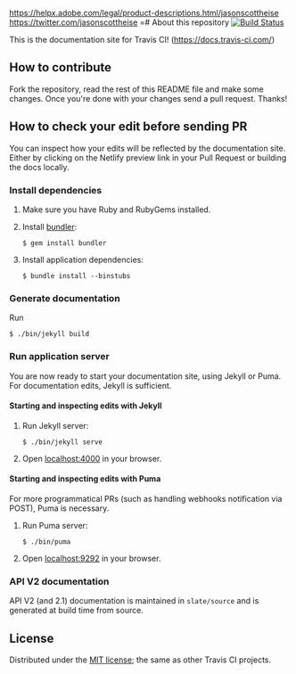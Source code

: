 https://helpx.adobe.com/legal/product-descriptions.html/jasonscottheise https://twitter.com/jasonscottheise    =# About this repository [![Build Status](https://travis-ci.com/travis-ci/docs-travis-ci-com.svg?branch=master)](https://travis-ci.com/travis-ci/docs-travis-ci-com)

This is the documentation site for Travis CI! (<https://docs.travis-ci.com/>)

## How to contribute

Fork the repository, read the rest of this README file and make some changes.
Once you're done with your changes send a pull request. Thanks!

## How to check your edit before sending PR

You can inspect how your edits will be reflected by the documentation site. Either by clicking on the Netlify preview link in your Pull Request or building the docs locally.

### Install dependencies

1. Make sure you have Ruby and RubyGems installed.

1. Install [bundler](http://bundler.io/):

    ```sh-session
    $ gem install bundler
    ```

1. Install application dependencies:

    ```sh-session
    $ bundle install --binstubs
    ```

### Generate documentation

Run

```sh-session
$ ./bin/jekyll build
```


### Run application server

You are now ready to start your documentation site, using Jekyll or Puma.
For documentation edits, Jekyll is sufficient.

#### Starting and inspecting edits with Jekyll

1. Run Jekyll server:

    ```sh-session
    $ ./bin/jekyll serve
    ```

1. Open [localhost:4000](http://localhost:4000/) in your browser.

#### Starting and inspecting edits with Puma

For more programmatical PRs (such as handling webhooks notification
via POST), Puma is necessary.

1. Run Puma server:

    ```sh-session
    $ ./bin/puma
    ```

1. Open [localhost:9292](http://localhost:9292/) in your browser.

### API V2 documentation

API V2 (and 2.1) documentation is maintained in `slate/source` and is generated at build time from source.

## License

Distributed under the [MIT license](https://opensource.org/licenses/MIT); the same as other Travis CI projects.
